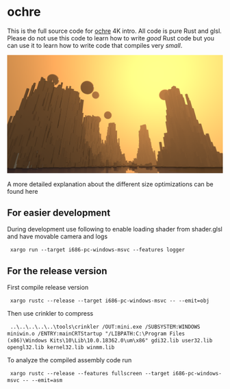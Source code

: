 # ochre
This is the full source code for [ochre](https://www.pouet.net/prod.php?which=85924) 4K intro. All code is pure Rust and glsl. Please do not use this code to learn how to write *good* Rust code but you can use it to learn how to write code that compiles very *small*.

![Intro image](screen.png) 

A more detailed explanation about the different size optimizations can be found here

## For easier development
During development use following to enable loading shader from shader.glsl and have movable camera and logs
```
 xargo run --target i686-pc-windows-msvc --features logger
```

## For the release version

First compile release version 
```
 xargo rustc --release --target i686-pc-windows-msvc -- --emit=obj
``` 

Then use crinkler to compress
```
 ..\..\..\..\..\tools\crinkler /OUT:mini.exe /SUBSYSTEM:WINDOWS miniwin.o /ENTRY:mainCRTStartup "/LIBPATH:C:\Program Files (x86)\Windows Kits\10\Lib\10.0.18362.0\um\x86" gdi32.lib user32.lib opengl32.lib kernel32.lib winmm.lib
 ```

 To analyze the compiled assembly code run
 ```
  xargo rustc --release --features fullscreen --target i686-pc-windows-msvc -- --emit=asm
```